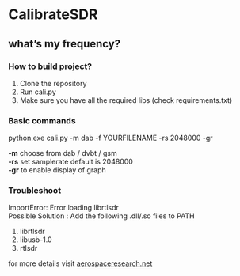 # CalibrateSDR
## what’s my frequency?

### How to build project?
1. Clone the repository
2. Run cali.py
3. Make sure you have all the required libs (check requirements.txt)

### Basic commands
python.exe cali.py -m dab -f YOURFILENAME -rs 2048000 -gr <br>

<b>-m</b> choose from  dab  / dvbt / gsm <br>
<b>-rs</b> set samplerate default is 2048000  <br>
<b>-gr</b> to enable display of graph <br>

### Troubleshoot

ImportError: Error loading librtlsdr <br>
Possible Solution : Add the following .dll/.so files to PATH
                    <ol>
                    <li>librtlsdr </li>
                    <li>libusb-1.0</li>
                    <li>rtlsdr</li>
                    </ol>


for more details visit [aerospaceresearch.net](https://aerospaceresearch.net/?page_id=2111)